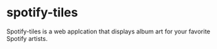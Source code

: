 spotify-tiles
=============

Spotify-tiles is a web applcation that displays album art for your favorite Spotify artists.
